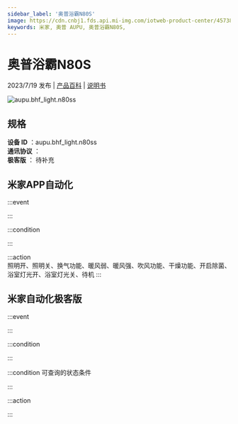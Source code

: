 ```yaml
---
sidebar_label: '奥普浴霸N80S'
image: https://cdn.cnbj1.fds.api.mi-img.com/iotweb-product-center/45738da2f3f642addb9862cabeefe546_1685950038090.png?GalaxyAccessKeyId=AKVGLQWBOVIRQ3XLEW&Expires=9223372036854775807&Signature=yFuYY7be3mw/+zLqlbBQVFrTsho=
keywords: 米家, 奥普 AUPU, 奥普浴霸N80S, 
---
```

# 奥普浴霸N80S

2023/7/19 发布 | [产品百科](https://home.mi.com/webapp/content/baike/product/index.html?model=aupu.bhf_light.n80ss/) | [说明书](https://home.mi.com/views/introduction.html?model=aupu.bhf_light.n80ss&region=cn)

![aupu.bhf_light.n80ss](https://cdn.cnbj1.fds.api.mi-img.com/iotweb-product-center/45738da2f3f642addb9862cabeefe546_1685950038090.png?GalaxyAccessKeyId=AKVGLQWBOVIRQ3XLEW&Expires=9223372036854775807&Signature=yFuYY7be3mw/+zLqlbBQVFrTsho=)

## 规格  
> 
**设备 ID** ：aupu.bhf_light.n80ss  
**通讯协议** ：  
**极客版**  ： 待补充 


## 米家APP自动化  

:::event  

:::

:::condition  

:::

:::action   
照明开、照明关、换气功能、暖风弱、暖风强、吹风功能、干燥功能、开启除菌、浴室灯光开、浴室灯光关、待机
:::

## 米家自动化极客版  

:::event  

:::

:::condition  

:::

:::condition 可查询的状态条件  

:::

:::action  

:::

        

